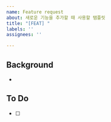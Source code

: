 ```yaml
---
name: Feature request
about: 새로운 기능을 추가할 때 사용할 탬플릿
title: "[FEAT] "
labels: ''
assignees: ''

---
```


## Background
- 

## To Do
- [ ]